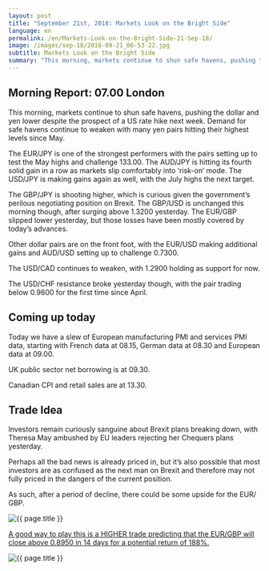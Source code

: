 ```yaml
---
layout: post
title: "September 21st, 2018: Markets Look on the Bright Side"
language: en
permalink: /en/Markets-Look-on-the-Bright-Side-21-Sep-18/
image: /images/sep-18/2018-09-21_06-53-22.jpg
subtitle: Markets Look on the Bright Side
summary: "This morning, markets continue to shun safe havens, pushing the dollar and yen lower despite the prospect of a US rate hike next week. Demand for safe havens continue to weaken with many yen pairs hitting their highest levels since May"
---
```

## Morning Report: 07.00 London

This morning, markets continue to shun safe havens, pushing the dollar and yen lower despite the prospect of a US rate hike next week. Demand for safe havens continue to weaken with many yen pairs hitting their highest levels since May. 

The EUR/JPY is one of the strongest performers with the pairs setting up to test the May highs and challenge 133.00. The AUD/JPY is hitting its fourth solid gain in a row as markets slip comfortably into ‘risk-on’ mode. The USD/JPY is making gains again as well, with the July highs the next target. 

The GBP/JPY is shooting higher, which is curious given the government’s perilous negotiating position on Brexit. The GBP/USD is unchanged this morning though, after surging above 1.3200 yesterday. The EUR/GBP slipped lower yesterday, but those losses have been mostly covered by today’s advances. 

Other dollar pairs are on the front foot, with the EUR/USD making additional gains and AUD/USD setting up to challenge 0.7300. 

The USD/CAD continues to weaken, with 1.2900 holding as support for now. 

The USD/CHF resistance broke yesterday though, with the pair trading below 0.9600 for the first time since April.  

## Coming up today

Today we have a slew of European manufacturing PMI and services PMI data, starting with French data at 08.15, German data at 08.30 and European data at 09.00. 

UK public sector net borrowing is at 09.30. 

Canadian CPI and retail sales are at 13.30. 

## Trade Idea

Investors remain curiously sanguine about Brexit plans breaking down, with Theresa May ambushed by EU leaders rejecting her Chequers plans yesterday. 

Perhaps all the bad news is already priced in, but it’s also possible that most investors are as confused as the next man on Brexit and therefore may not fully priced in the dangers of the current position. 

As such, after a period of decline, there could be some upside for the EUR/ GBP.

<img class="post-image" src="{{ site.url }}/images/sep-18/2018-09-21_06-53-22.jpg" alt="{{ page.title }}" title="{{ page.title }}">

<a href="%LINK%%?currency=GBP&market=forex&underlying=frxEURGBP&formname=higherlower&duration_amount=14&duration_units=d&amount=10&amount_type=stake&expiry_type=duration&barrier=0.8950" target="_blank" rel="noopener noreferrer nofollow">A good way to play this is a HIGHER trade predicting that the EUR/GBP will close above 0.8950 in 14 days for a potential return of 188%.</a>

<img class="post-image" src="{{ site.url }}/images/sep-18/2018-09-21_06-57-08.jpg" alt="{{ page.title }}" title="{{ page.title }}">
